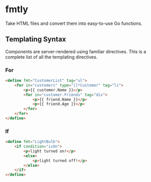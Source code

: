 # fmtly

Take HTML files and convert them into easy-to-use Go functions.

## Templating Syntax

Components are server-rendered using familiar directives.
This is a complete list of all the templating directives.

### For
```html
<define fmt="CustomerList" tag="ul">
    <for in="customers" type="[]*Customer" tag="li">
        <p>{{ customer.Name }}</p>
        <for in="customer.Friends" tag="div">
            <p>{{ friend.Name }}</p>
            <p>{{ friend.Age }}</p>
        </for>
    </for>
</define>
```


### If
```html
<define fmt="LightBulb">
    <if condition="isOn">
        <p>light turned on!</p>
        <else>
            <p>light turned off!</p>
        </else>
    </if>
</define>
```
